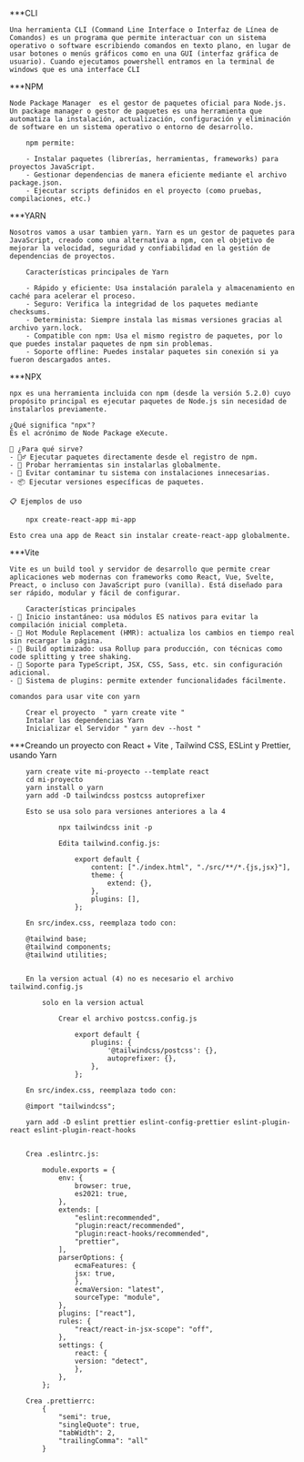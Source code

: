 ***CLI

    Una herramienta CLI (Command Line Interface o Interfaz de Línea de Comandos) es un programa que permite interactuar con un sistema operativo o software escribiendo comandos en texto plano, en lugar de usar botones o menús gráficos como en una GUI (interfaz gráfica de usuario). Cuando ejecutamos powershell entramos en la terminal de windows que es una interface CLI

***NPM
    
    Node Package Manager  es el gestor de paquetes oficial para Node.js. Un package manager o gestor de paquetes es una herramienta que automatiza la instalación, actualización, configuración y eliminación de software en un sistema operativo o entorno de desarrollo.

        npm permite:

        - Instalar paquetes (librerías, herramientas, frameworks) para proyectos JavaScript.
        - Gestionar dependencias de manera eficiente mediante el archivo package.json.
        - Ejecutar scripts definidos en el proyecto (como pruebas, compilaciones, etc.)
 
***YARN

    Nosotros vamos a usar tambien yarn. Yarn es un gestor de paquetes para JavaScript, creado como una alternativa a npm, con el objetivo de mejorar la velocidad, seguridad y confiabilidad en la gestión de dependencias de proyectos.

        Características principales de Yarn
        
        - Rápido y eficiente: Usa instalación paralela y almacenamiento en caché para acelerar el proceso.
        - Seguro: Verifica la integridad de los paquetes mediante checksums.
        - Determinista: Siempre instala las mismas versiones gracias al archivo yarn.lock.
        - Compatible con npm: Usa el mismo registro de paquetes, por lo que puedes instalar paquetes de npm sin problemas.
        - Soporte offline: Puedes instalar paquetes sin conexión si ya fueron descargados antes.

***NPX

    npx es una herramienta incluida con npm (desde la versión 5.2.0) cuyo propósito principal es ejecutar paquetes de Node.js sin necesidad de instalarlos previamente.

    ¿Qué significa "npx"?
    Es el acrónimo de Node Package eXecute.

    🧩 ¿Para qué sirve?
    - 🏃‍♂️ Ejecutar paquetes directamente desde el registro de npm.
    - 🧪 Probar herramientas sin instalarlas globalmente.
    - 🧼 Evitar contaminar tu sistema con instalaciones innecesarias.
    - 📦 Ejecutar versiones específicas de paquetes.

    📋 Ejemplos de uso
    
        npx create-react-app mi-app

    Esto crea una app de React sin instalar create-react-app globalmente.

***Vite

    Vite es un build tool y servidor de desarrollo que permite crear aplicaciones web modernas con frameworks como React, Vue, Svelte, Preact, o incluso con JavaScript puro (vanilla). Está diseñado para ser rápido, modular y fácil de configurar.

        Características principales
    - 🚀 Inicio instantáneo: usa módulos ES nativos para evitar la compilación inicial completa.
    - 🔄 Hot Module Replacement (HMR): actualiza los cambios en tiempo real sin recargar la página.
    - 🧼 Build optimizado: usa Rollup para producción, con técnicas como code splitting y tree shaking.
    - 🧪 Soporte para TypeScript, JSX, CSS, Sass, etc. sin configuración adicional.
    - 🔌 Sistema de plugins: permite extender funcionalidades fácilmente.

    comandos para usar vite con yarn

        Crear el proyecto  " yarn create vite "
        Intalar las dependencias Yarn
        Inicializar el Servidor " yarn dev --host "

***Creando un proyecto con React + Vite , Tailwind CSS, ESLint y Prettier, usando Yarn

        yarn create vite mi-proyecto --template react
        cd mi-proyecto
        yarn install o yarn
        yarn add -D tailwindcss postcss autoprefixer
        
        Esto se usa solo para versiones anteriores a la 4 

                npx tailwindcss init -p

                Edita tailwind.config.js:
                    
                    export default {
                        content: ["./index.html", "./src/**/*.{js,jsx}"],
                        theme: {
                            extend: {},
                        },
                        plugins: [],
                    };
        
        En src/index.css, reemplaza todo con:

        @tailwind base;
        @tailwind components;
        @tailwind utilities;
        
        
        En la version actual (4) no es necesario el archivo tailwind.config.js

            solo en la version actual

                Crear el archivo postcss.config.js

                    export default {
                        plugins: {
                            '@tailwindcss/postcss': {},
                            autoprefixer: {},
                        },
                    };

        En src/index.css, reemplaza todo con:

        @import "tailwindcss";

        yarn add -D eslint prettier eslint-config-prettier eslint-plugin-react eslint-plugin-react-hooks


        Crea .eslintrc.js:

            module.exports = {
                env: {
                    browser: true,
                    es2021: true,
                },
                extends: [
                    "eslint:recommended",
                    "plugin:react/recommended",
                    "plugin:react-hooks/recommended",
                    "prettier",
                ],
                parserOptions: {
                    ecmaFeatures: {
                    jsx: true,
                    },
                    ecmaVersion: "latest",
                    sourceType: "module",
                },
                plugins: ["react"],
                rules: {
                    "react/react-in-jsx-scope": "off",
                },
                settings: {
                    react: {
                    version: "detect",
                    },
                },
            };

        Crea .prettierrc:
            {
                "semi": true,
                "singleQuote": true,
                "tabWidth": 2,
                "trailingComma": "all"
            }

 





